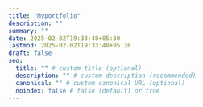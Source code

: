 ```yaml
---
title: "Myportfolio"
description: ""
summary: ""
date: 2025-02-02T19:33:48+05:30
lastmod: 2025-02-02T19:33:48+05:30
draft: false
seo:
  title: "" # custom title (optional)
  description: "" # custom description (recommended)
  canonical: "" # custom canonical URL (optional)
  noindex: false # false (default) or true
---
```

